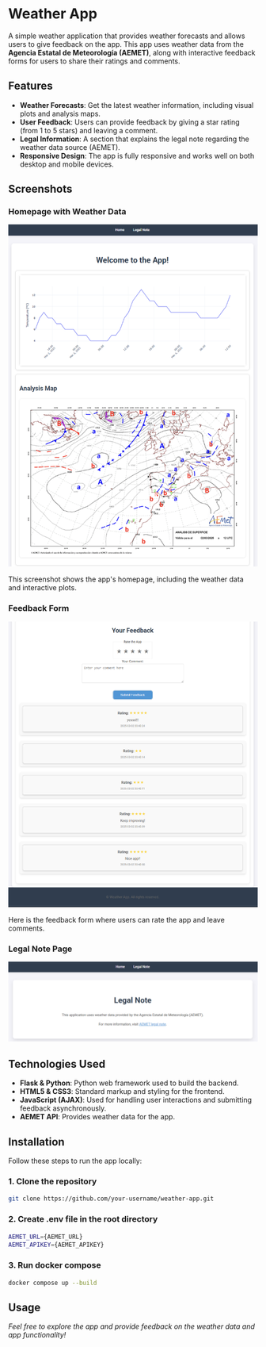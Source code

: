 # Weather App

A simple weather application that provides weather forecasts and allows users to give feedback on the app. This app uses weather data from the **Agencia Estatal de Meteorología (AEMET)**, along with interactive feedback forms for users to share their ratings and comments.

## Features

- **Weather Forecasts**: Get the latest weather information, including visual plots and analysis maps.
- **User Feedback**: Users can provide feedback by giving a star rating (from 1 to 5 stars) and leaving a comment.
- **Legal Information**: A section that explains the legal note regarding the weather data source (AEMET).
- **Responsive Design**: The app is fully responsive and works well on both desktop and mobile devices.

## Screenshots

### Homepage with Weather Data
![Homepage Screenshot](images/homepage.png)

This screenshot shows the app's homepage, including the weather data and interactive plots.

### Feedback Form
![Feedback Form Screenshot](images/feedback.png)

Here is the feedback form where users can rate the app and leave comments.

### Legal Note Page
![Legal Note Screenshot](images/legal_note.png)

## Technologies Used

- **Flask & Python**: Python web framework used to build the backend.
- **HTML5 & CSS3**: Standard markup and styling for the frontend.
- **JavaScript (AJAX)**: Used for handling user interactions and submitting feedback asynchronously.
- **AEMET API**: Provides weather data for the app.

## Installation

Follow these steps to run the app locally:

### 1. Clone the repository
```bash
git clone https://github.com/your-username/weather-app.git
```

### 2. Create .env file in the root directory
```bash
AEMET_URL={AEMET_URL}
AEMET_APIKEY={AEMET_APIKEY}
```

### 3. Run docker compose
```bash
docker compose up --build
```

## Usage
*Feel free to explore the app and provide feedback on the weather data and app functionality!*
